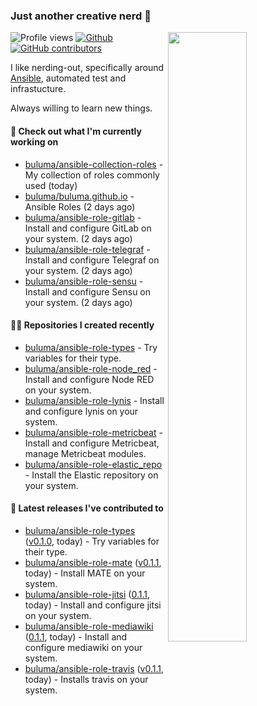 ### Just another creative nerd 👋


![Profile views](https://gpvc.arturio.dev/buluma) <a href="https://gitstats.me/buluma">
  <img align="right" src="https://github-readme-stats.vercel.app/api?username=buluma&theme=gotham&show_icons=true" width="50%"/>
</a>
[![Github](https://img.shields.io/badge/-buluma-black?style=flat&labelColor=black&logo=github&logoColor=white&include_all_commits=true&count_private=true)](https://gitstats.me/buluma)
[![GitHub contributors](https://img.shields.io/github/contributors/buluma/badges.svg)](https://GitHub.com/buluma/badges/graphs/contributors/)

I like nerding-out, specifically around [Ansible](https://github.com/ansible/ansible), automated test and infrastucture.

Always willing to learn new things.

#### 👷 Check out what I'm currently working on

- [buluma/ansible-collection-roles](https://github.com/buluma/ansible-collection-roles) - My collection of roles commonly used (today)
- [buluma/buluma.github.io](https://github.com/buluma/buluma.github.io) - Ansible Roles (2 days ago)
- [buluma/ansible-role-gitlab](https://github.com/buluma/ansible-role-gitlab) - Install and configure GitLab on your system. (2 days ago)
- [buluma/ansible-role-telegraf](https://github.com/buluma/ansible-role-telegraf) - Install and configure Telegraf on your system. (2 days ago)
- [buluma/ansible-role-sensu](https://github.com/buluma/ansible-role-sensu) - Install and configure Sensu on your system. (2 days ago)

#### 👨‍💻 Repositories I created recently

- [buluma/ansible-role-types](https://github.com/buluma/ansible-role-types) - Try variables for their type.
- [buluma/ansible-role-node_red](https://github.com/buluma/ansible-role-node_red) - Install and configure Node RED on your system.
- [buluma/ansible-role-lynis](https://github.com/buluma/ansible-role-lynis) - Install and configure lynis on your system.
- [buluma/ansible-role-metricbeat](https://github.com/buluma/ansible-role-metricbeat) - Install and configure Metricbeat, manage Metricbeat modules.
- [buluma/ansible-role-elastic_repo](https://github.com/buluma/ansible-role-elastic_repo) - Install the Elastic repository on your system.

#### 🚀 Latest releases I've contributed to

- [buluma/ansible-role-types](https://github.com/buluma/ansible-role-types) ([v0.1.0](https://github.com/buluma/ansible-role-types/releases/tag/v0.1.0), today) - Try variables for their type.
- [buluma/ansible-role-mate](https://github.com/buluma/ansible-role-mate) ([v0.1.1](https://github.com/buluma/ansible-role-mate/releases/tag/v0.1.1), today) - Install MATE on your system.
- [buluma/ansible-role-jitsi](https://github.com/buluma/ansible-role-jitsi) ([0.1.1](https://github.com/buluma/ansible-role-jitsi/releases/tag/0.1.1), today) - Install and configure jitsi on your system.
- [buluma/ansible-role-mediawiki](https://github.com/buluma/ansible-role-mediawiki) ([0.1.1](https://github.com/buluma/ansible-role-mediawiki/releases/tag/0.1.1), today) - Install and configure mediawiki on your system.
- [buluma/ansible-role-travis](https://github.com/buluma/ansible-role-travis) ([v0.1.1](https://github.com/buluma/ansible-role-travis/releases/tag/v0.1.1), today) - Installs travis on your system.


